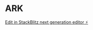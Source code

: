 # ARK

[Edit in StackBlitz next generation editor ⚡️](https://stackblitz.com/~/github.com/Asif20121/ARK)